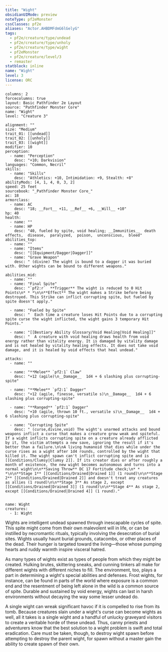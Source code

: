 ```yaml
---
title: "Wight"
obsidianUIMode: preview
noteType: pf2eMonster
cssClasses: pf2e
aliases: "Actor.AHBDMFdmG6lGelyG" 
tags:
  - pf2e/creature/type/undead
  - pf2e/creature/type/unholy
  - pf2e/creature/type/wight
  - pf2eMonster
  - pf2e/creature/level/3
  - remaster
statblock: inline
name: "Wight"
level: 3
license: ORC
---
```


```statblock
columns: 2
forcecolumns: true
layout: Basic Pathfinder 2e Layout
source: "Pathfinder Monster Core"
name: "Wight"
level: "Creature 3"

alignment: ""
size: "Medium"
trait_01: [[undead]]
trait_02: [[unholy]]
trait_03: [[wight]]
modifier: 10
perception:
  - name: "Perception"
    desc: "+10; Darkvision"
languages: "Common, Necril"
skills:
  - name: "Skills"
    desc: "Athletics: +10, Intimidation: +9, Stealth: +8"
abilityMods: [4, 1, 4, 0, 3, 2]
speed: 25 feet
sourcebook: "_Pathfinder Monster Core_"
ac: 18
armorclass:
  - name: AC
    desc: "18; __Fort__ +11, __Ref__ +6, __Will__ +10"
hp: 40
health:
  - name: ""
  - name: HP
    desc: "40, fueled by spite, void healing; __Immunities__  death effects,  disease,  paralyzed,  poison,  unconscious,  bleed"
abilities_top:
  - name: ""
  - name: "Items"
    desc: "[[Equipment/Dagger|Dagger]]"
  - name: "Grave Weapon"
    desc: " (divine) The wight is bound to a dagger it was buried with. Other wights can be bound to different weapons."

abilities_mid:
  - name: ""
  - name: "Final Spite"
    desc: "`pf2:r`  **Trigger** The wight is reduced to 0 Hit Points\n* * *\n\n**Effect** The wight makes a Strike before being destroyed. This Strike can inflict corrupting spite, but fueled by spite doesn't apply."

  - name: "Fueled by Spite"
    desc: "  Each time a creature loses Hit Points due to a corrupting spite curse the wight inflicted, the wight gains 3 temporary Hit Points."

  - name: "[[Bestiary Ability Glossary/Void Healing|Void Healing]]"
    desc: "  A creature with void healing draws health from void energy rather than vitality energy. It is damaged by vitality damage and is not healed by vitality healing effects. It does not take void damage, and it is healed by void effects that heal undead."

attacks:
  - name: ""

  - name: "**Melee** `pf2:1` Claw"
    desc: "+12 (agile)\n__Damage__  1d4 + 6 slashing plus corrupting-spite"

  - name: "**Melee** `pf2:1` Dagger"
    desc: "+12 (agile, finesse, versatile s)\n__Damage__  1d4 + 6 slashing plus corrupting-spite"

  - name: "**Ranged** `pf2:1` Dagger"
    desc: "+10 (agile, thrown 10 ft., versatile s)\n__Damage__  1d4 + 6 slashing plus corrupting-spite"

  - name: "Corrupting Spite"
    desc: " (curse,divine,void) The wight's unarmed attacks and bound weapons inflict a curse that makes a creature grow weak and spiteful. If a wight inflicts corrupting spite on a creature already afflicted by it, the victim attempts a new save, ignoring the result if it's better than a failure.\n\nA living humanoid that dies while under the curse rises as a wight after 1d4 rounds, controlled by the wight that killed it. The wight spawn can't inflict corrupting spite and is [[Conditions/Clumsy|Clumsy 2]]. If its creator dies or after roughly a month of existence, the new wight becomes autonomous and turns into a normal wight\n\n**Saving Throw** DC 17 Fortitude check;\n* * *\n\n**Stage 1** [[Conditions/Drained|Drained 1]] (1 round)\n\n**Stage 2** [[Conditions/Drained|Drained 2]] and doesn't treat any creatures as allies (1 round)\n\n**Stage 3** As stage 2, except [[Conditions/Drained|Drained 3]] (1 round)\n\n**Stage 4** As stage 2, except [[Conditions/Drained|Drained 4]] (1 round)."
 
```

```encounter-table
name: Wight
creatures:
  - 1: Wight
```



Wights are intelligent undead spawned through inescapable cycles of spite. This spite might come from their own malevolent will in life, or can be instilled by necromantic rituals, typically involving the desecration of burial sites. Wights usually haunt burial grounds, catacombs, or other places of the dead. Their hunger is targeted toward the living—those whose pumping hearts and ruddy warmth inspire visceral hatred.

As many types of wights exist as types of people from which they might be created. Hulking brutes, skittering sneaks, and cunning tinkers all make for different wights with different niches to fill. The environment, too, plays a part in determining a wight's special abilities and defenses. Frost wights, for instance, can be found in parts of the world where exposure is a common end and the resentment of being left alone in the wild is a common source of spite. Durable and sustained by void energy, wights can last in harsh environments without decaying the way some lesser undead do.

A single wight can wreak significant havoc if it is compelled to rise from its tomb. Because creatures slain under a wight's curse can become wights as well, all it takes is a single wight and a handful of unlucky graveyard visitors to create a veritable horde of these undead. Thus, canny priests and adventurers know that the best solution to a wight problem is swift and total eradication. Care must be taken, though, to destroy wight spawn before attempting to destroy the parent wight, for spawn without a master gain the ability to create spawn of their own.
